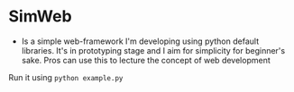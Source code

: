 # SimWeb 

- Is a simple web-framework I'm developing using python default libraries. It's in prototyping stage and I aim for simplicity for beginner's sake. Pros can use this to lecture the concept of web development

Run it using `python example.py`


